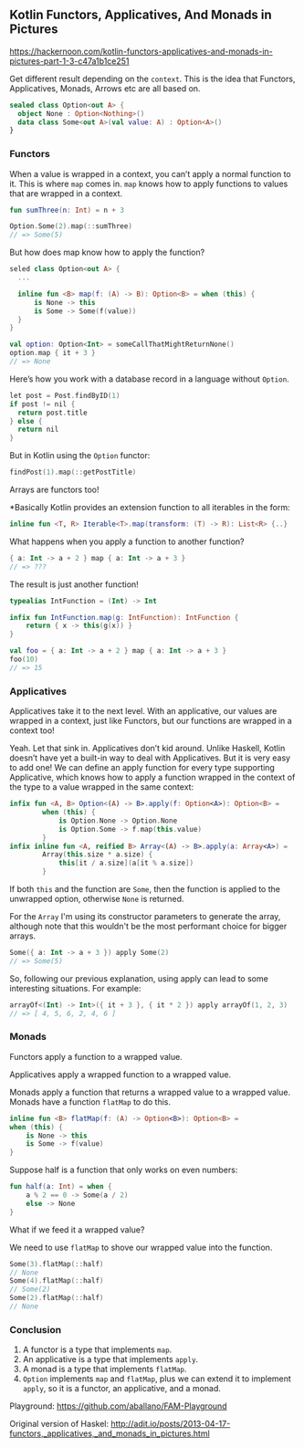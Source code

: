 ## Kotlin Functors, Applicatives, And Monads in Pictures

https://hackernoon.com/kotlin-functors-applicatives-and-monads-in-pictures-part-1-3-c47a1b1ce251


Get different result depending on the `context`. This is the idea that Functors, Applicatives, Monads, Arrows etc are all based on.

```kotlin
sealed class Option<out A> {
  object None : Option<Nothing>()
  data class Some<out A>(val value: A) : Option<A>()
}
```

### Functors

When a value is wrapped in a context, you can’t apply a normal function to it. This is where `map` comes in. `map` knows how to apply functions to values that are wrapped in a context.

```kotlin
fun sumThree(n: Int) = n + 3

Option.Some(2).map(::sumThree)
// => Some(5)
```
But how does map know how to apply the function?

```kotlin
seled class Option<out A> {
  ...

  inline fun <B> map(f: (A) -> B): Option<B> = when (this) {
      is None -> this
      is Some -> Some(f(value))
  }
}
```

```kotlin
val option: Option<Int> = someCallThatMightReturnNone()
option.map { it + 3 }
// => None
```

Here’s how you work with a database record in a language without `Option`.

```kotlin
let post = Post.findByID(1)
if post != nil {
  return post.title
} else {
  return nil
}
```

But in Kotlin using the `Option` functor:

```kotlin
findPost(1).map(::getPostTitle)
```

Arrays are functors too!

*Basically Kotlin provides an extension function to all iterables in the form:

```kotlin
inline fun <T, R> Iterable<T>.map(transform: (T) -> R): List<R> {..}
```

What happens when you apply a function to another function?

```kotlin
{ a: Int -> a + 2 } map { a: Int -> a + 3 }
// => ???
```

The result is just another function!

```kotlin
typealias IntFunction = (Int) -> Int

infix fun IntFunction.map(g: IntFunction): IntFunction {
    return { x -> this(g(x)) }
}

val foo = { a: Int -> a + 2 } map { a: Int -> a + 3 }
foo(10)
// => 15
```

### Applicatives

Applicatives take it to the next level. With an applicative, our values are wrapped in a context, just like Functors, but our functions are wrapped in a context too!

Yeah. Let that sink in. Applicatives don’t kid around. Unlike Haskell, Kotlin doesn’t have yet a built-in way to deal with Applicatives. But it is very easy to add one! We can define an apply function for every type supporting Applicative, which knows how to apply a function wrapped in the context of the type to a value wrapped in the same context:

```kotlin
infix fun <A, B> Option<(A) -> B>.apply(f: Option<A>): Option<B> =
        when (this) {
            is Option.None -> Option.None
            is Option.Some -> f.map(this.value)
        }
infix inline fun <A, reified B> Array<(A) -> B>.apply(a: Array<A>) =
        Array(this.size * a.size) {
            this[it / a.size](a[it % a.size])
        }
```

If both `this` and the function are `Some`, then the function is applied to the unwrapped option, otherwise `None` is returned.

For the `Array` I'm using its constructor parameters to generate the array, although note that this wouldn't be the most performant choice for bigger arrays.

```kotlin
Some({ a: Int -> a + 3 }) apply Some(2)
// => Some(5)
```

So, following our previous explanation, using apply can lead to some interesting situations. For example:

```kotlin
arrayOf<(Int) -> Int>({ it + 3 }, { it * 2 }) apply arrayOf(1, 2, 3)
// => [ 4, 5, 6, 2, 4, 6 ]
```

### Monads

Functors apply a function to a wrapped value.

Applicatives apply a wrapped function to a wrapped value.

Monads apply a function that returns a wrapped value to a wrapped value. Monads have a function `flatMap` to do this.

```kotlin
inline fun <B> flatMap(f: (A) -> Option<B>): Option<B> = 
when (this) {
    is None -> this
    is Some -> f(value)
}
```

Suppose half is a function that only works on even numbers:

```kotlin
fun half(a: Int) = when {
    a % 2 == 0 -> Some(a / 2)
    else -> None
}
```

What if we feed it a wrapped value?

We need to use `flatMap` to shove our wrapped value into the function.

```kotlin
Some(3).flatMap(::half)
// None
Some(4).flatMap(::half)
// Some(2)
Some(2).flatMap(::half)
// None
```

### Conclusion

1. A functor is a type that implements `map`.
2. An applicative is a type that implements `apply`.
3. A monad is a type that implements `flatMap`.
4. `Option` implements `map` and `flatMap`, plus we can extend it to implement `apply`, so it is a functor, an applicative, and a monad.

Playground: https://github.com/aballano/FAM-Playground

Original version of Haskel: http://adit.io/posts/2013-04-17-functors,_applicatives,_and_monads_in_pictures.html
